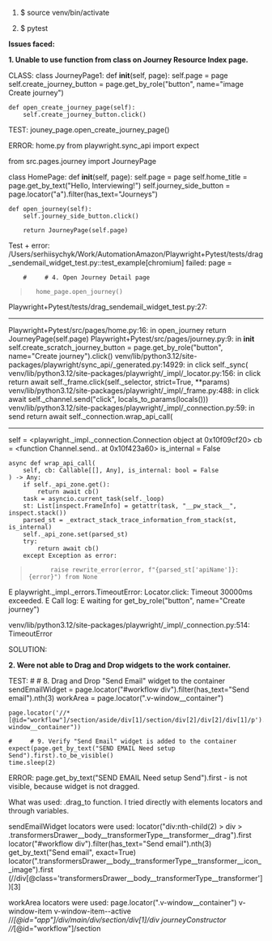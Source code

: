 1. $ source venv/bin/activate

2. $ pytest

**Issues faced:**

**1. Unable to use function from class on Journey Resource Index page.**

CLASS:
class JourneyPage1:
    def __init__(self, page):
        self.page = page
        self.create_journey_button = page.get_by_role("button", name="image Create journey")

    def open_create_journey_page(self):
        self.create_journey_button.click()


TEST:
    jouney_page.open_create_journey_page()


ERROR:
    home.py
from playwright.sync_api import expect


from src.pages.journey import JourneyPage


class HomePage:
    def __init__(self, page):
        self.page = page
        self.home_title = page.get_by_text("Hello, Interviewing!")
        self.journey_side_button = page.locator("a").filter(has_text="Journeys")   

    def open_journey(self):
        self.journey_side_button.click()
        
        return JourneyPage(self.page)
    

Test + error:
/Users/serhiisychyk/Work/AutomationAmazon/Playwright+Pytest/tests/drag_sendemail_widget_test.py::test_example[chromium] failed: page = <Page url='https://app.intempt.com/journeys'>

        #     # 4. Open Journey Detail page
>       home_page.open_journey()

Playwright+Pytest/tests/drag_sendemail_widget_test.py:27: 
_ _ _ _ _ _ _ _ _ _ _ _ _ _ _ _ _ _ _ _ _ _ _ _ _ _ _ _ _ _ _ _ _ _ _ _ _ _ _ _ 
Playwright+Pytest/src/pages/home.py:16: in open_journey
    return JourneyPage(self.page)
Playwright+Pytest/src/pages/journey.py:9: in __init__
    self.create_scratch_journey_button = page.get_by_role("button", name="Create journey").click()
venv/lib/python3.12/site-packages/playwright/sync_api/_generated.py:14929: in click
    self._sync(
venv/lib/python3.12/site-packages/playwright/_impl/_locator.py:156: in click
    return await self._frame.click(self._selector, strict=True, **params)
venv/lib/python3.12/site-packages/playwright/_impl/_frame.py:488: in click
    await self._channel.send("click", locals_to_params(locals()))
venv/lib/python3.12/site-packages/playwright/_impl/_connection.py:59: in send
    return await self._connection.wrap_api_call(
_ _ _ _ _ _ _ _ _ _ _ _ _ _ _ _ _ _ _ _ _ _ _ _ _ _ _ _ _ _ _ _ _ _ _ _ _ _ _ _ 

self = <playwright._impl._connection.Connection object at 0x10f09cf20>
cb = <function Channel.send.<locals>.<lambda> at 0x10f423a60>
is_internal = False

    async def wrap_api_call(
        self, cb: Callable[[], Any], is_internal: bool = False
    ) -> Any:
        if self._api_zone.get():
            return await cb()
        task = asyncio.current_task(self._loop)
        st: List[inspect.FrameInfo] = getattr(task, "__pw_stack__", inspect.stack())
        parsed_st = _extract_stack_trace_information_from_stack(st, is_internal)
        self._api_zone.set(parsed_st)
        try:
            return await cb()
        except Exception as error:
>           raise rewrite_error(error, f"{parsed_st['apiName']}: {error}") from None
E           playwright._impl._errors.TimeoutError: Locator.click: Timeout 30000ms exceeded.
E           Call log:
E           waiting for get_by_role("button", name="Create journey")

venv/lib/python3.12/site-packages/playwright/_impl/_connection.py:514: TimeoutError

SOLUTION:



**2. Were not able to Drag and Drop widgets to the work container.**

TEST:
    #     # 8. Drag and Drop "Send Email" widget to the container
    sendEmailWidget = page.locator("#workflow div").filter(has_text="Send email").nth(3)
    workArea = page.locator(".v-window__container")

    page.locator('//*[@id="workflow"]/section/aside/div[1]/section/div[2]/div[2]/div[1]/p').drag_to(page.locator(".v-window__container"))
    
    #     # 9. Verify "Send Email" widget is added to the container
    expect(page.get_by_text("SEND EMAIL Need setup Send").first).to_be_visible()
    time.sleep(2)

ERROR: 
page.get_by_text("SEND EMAIL Need setup Send").first - is not visible, because widget is not dragged.

What was used:
.drag_to function. 
I tried directly with elements locators and through variables.

sendEmailWidget locators were used:
locator("div:nth-child(2) > div > .transformersDrawer__body__transformerType__transformer__drag").first
locator("#workflow div").filter(has_text="Send email").nth(3)
get_by_text("Send email", exact=True)
locator(".transformersDrawer__body__transformerType__transformer__icon__image").first
(//div[@class='transformersDrawer__body__transformerType__transformer'])[3]

workArea locators were used:
page.locator(".v-window__container")
v-window-item v-window-item--active
//*[@id="app"]/div/main/div/section/div[1]/div
journeyConstructor
//*[@id="workflow"]/section

